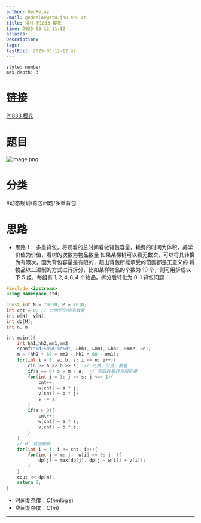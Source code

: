 ```yaml
---
author: GedRelay
Email: gedrelay@stu.jnu.edu.cn
title: 洛谷 P1833 樱花
time: 2025-03-12 11:12
aliases: 
Description: 
tags: 
lastEdit: 2025-03-12-12:47
---
```


```toc
style: number
max_depth: 3
```

# 链接
[P1833 樱花](https://www.luogu.com.cn/problem/P1833) 


# 题目
![image.png](https://ged-pic-bed.oss-cn-guangzhou.aliyuncs.com/img/202503121113020.png)


# 分类
#动态规划/背包问题/多重背包 

# 思路
- 思路 1：
多重背包，将观看的总时间看做背包容量，耗费的时间为体积，美学价值为价值，看树的次数为物品数量
如果某棵树可以看无数次，可以将其转换为有限次，因为背包容量是有限的，超出背包所能承受的范围都是无意义的
将物品以二进制的方式进行拆分，比如某样物品的个数为 ${19 }$ 个，则可用拆成以下 ${5 }$ 组，每组有 ${1,2,4,8,4 }$ 个物品。拆分后转化为 0-1 背包问题

```cpp
#include <iostream>
using namespace std;

const int N = 70010, M = 1010;
int cnt = 0; // 分组后的物品数量
int w[N], v[N];
int dp[M];
int n, m;

int main(){
    int hh1,hh2,mm1,mm2;
    scanf("%d:%d%d:%d%d", &hh1, &mm1, &hh2, &mm2, &n);
    m = (hh2 * 60 + mm2 - hh1 * 60 - mm1);
    for(int i = 1, a, b, s; i <= n; i++){
        cin >> a >> b >> s;  // 花费，价值，数量
        if(s == 0) s = m / a;  // 无限数量转有限数量
        for(int j = 1; j <= s; j <<= 1){
            cnt++;
            w[cnt] = a * j;
            v[cnt] = b * j;
            s -= j;
        }
        if(s > 0){
            cnt++;
            w[cnt] = a * s;
            v[cnt] = b * s;
        }
    }
    // 01 背包模板
    for(int i = 1; i <= cnt; i++){
        for(int j = m; j - w[i] >= 0; j--){
            dp[j] = max(dp[j], dp[j - w[i]] + v[i]);
        }
    }
    cout << dp[m];
    return 0;
}
```


- 时间复杂度：${O\left( nm\log s \right)  }$ 
- 空间复杂度：${O\left( m \right)  }$ 


---

